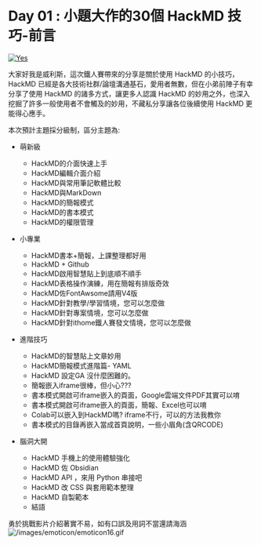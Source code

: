 # Day 01 : 小題大作的30個 HackMD 技巧-前言

[![Yes](https://img.youtube.com/vi/GOP4G21aNIg/0.jpg)](https://www.youtube.com/watch?v=GOP4G21aNIg)

大家好我是威利斯，這次鐵人賽帶來的分享是關於使用 HackMD 的小技巧，HackMD 已經是各大技術社群/論壇溝通基石，愛用者無數，但在小弟前陣子有幸分享了使用 HackMD 的諸多方式，讓更多人認識 HackMD 的妙用之外，也深入挖掘了許多一般使用者不會觸及的妙用，不藏私分享讓各位後續使用 HackMD 更能得心應手。

本次預計主題採分級制，區分主題為:
- 萌新級 
    - HackMD的介面快速上手
    - HackMD編輯介面介紹
    - HackMD與常用筆記軟體比較
    - HackMD與MarkDown
    - HackMD的簡報模式
    - HackMD的書本模式
    - HackMD的權限管理

- 小專業
    - HackMD書本+簡報，上課整理都好用
    - HackMD + Github
    - HackMD啟用智慧貼上到底順不順手
    - HackMD表格操作演練，用在簡報有排版奇效
    - HackMD佐FontAwsome請用V4版
    - HackMD針對教學/學習情境，您可以怎麼做
    - HackMD針對專案情境，您可以怎麼做
    - HackMD針對ithome鐵人賽發文情境，您可以怎麼做

- 進階技巧
    - HackMD的智慧貼上文章妙用
    - HackMD簡報模式進階篇- YAML
    - HackMD 設定GA 沒什麼困難的。
    - 簡報嵌入iframe很棒，但小心???
    - 書本模式開啟可iframe嵌入的頁面，Google雲端文件PDF其實可以唷
    - 書本模式開啟可iframe嵌入的頁面，簡報、Excel也可以唷
    - Colab可以嵌入到HackMD嗎? iframe不行，可以的方法我教你
    - 書本模式的目錄再嵌入當成首頁說明，一些小眉角(含QRCODE)

- 腦洞大開
    - HackMD 手機上的使用體驗強化
    - HackMD 佐 Obsidian 
    - HackMD API ，來用 Python 串接吧
    - HackMD 改 CSS 與套用範本整理
    - HackMD 自製範本
    - 結語

勇於挑戰影片介紹著實不易，如有口誤及用詞不當還請海涵
![/images/emoticon/emoticon16.gif](/images/emoticon/emoticon16.gif)